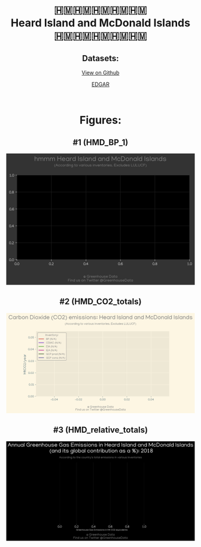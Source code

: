 
<center>
<h1 align="center">
🇭🇲🇭🇲🇭🇲🇭🇲🇭🇲
<br>
Heard Island and McDonald Islands
<br>
🇭🇲🇭🇲🇭🇲🇭🇲🇭🇲
</h1>
<h2>Datasets:</h2>
<p><a href="https://github.com/dquintani/GreenhouseData/tree/master/country_data/HMD_Heard Island and McDonald Islands/data">View on Github</a>
<br></p><p><a href="data/HMD_EDGAR.csv">EDGAR</a></p><p><br></p>
<h1>Figures:</h1><h2>#1 (HMD_BP_1)</h2>
<p><img alt="" src="figures/HMD_BP_1.png" /></p><h2>#2 (HMD_CO2_totals)</h2>
<p><img alt="" src="figures/HMD_CO2_totals.png" /></p><h2>#3 (HMD_relative_totals)</h2>
<p><img alt="" src="figures/HMD_relative_totals.png" /></p>